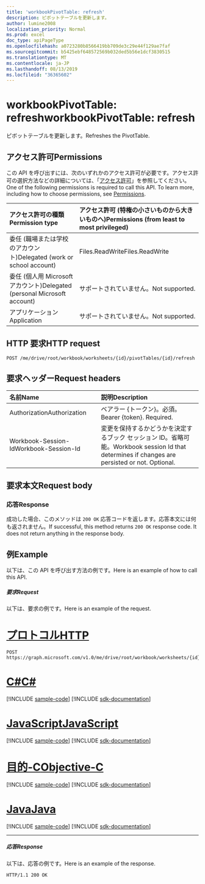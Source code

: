 ```yaml
---
title: 'workbookPivotTable: refresh'
description: ピボットテーブルを更新します。
author: lumine2008
localization_priority: Normal
ms.prod: excel
doc_type: apiPageType
ms.openlocfilehash: a0723280b8566419bb709de3c29e44f129ae7faf
ms.sourcegitcommit: b5425ebf648572569b032ded5b56e1dcf3830515
ms.translationtype: MT
ms.contentlocale: ja-JP
ms.lasthandoff: 08/13/2019
ms.locfileid: "36365602"
---
```

# <a name="workbookpivottable-refresh"></a><span data-ttu-id="11cdb-103">workbookPivotTable: refresh</span><span class="sxs-lookup"><span data-stu-id="11cdb-103">workbookPivotTable: refresh</span></span>

<span data-ttu-id="11cdb-104">ピボットテーブルを更新します。</span><span class="sxs-lookup"><span data-stu-id="11cdb-104">Refreshes the PivotTable.</span></span>


## <a name="permissions"></a><span data-ttu-id="11cdb-105">アクセス許可</span><span class="sxs-lookup"><span data-stu-id="11cdb-105">Permissions</span></span>
<span data-ttu-id="11cdb-p101">この API を呼び出すには、次のいずれかのアクセス許可が必要です。アクセス許可の選択方法などの詳細については、「[アクセス許可](/graph/permissions-reference)」を参照してください。</span><span class="sxs-lookup"><span data-stu-id="11cdb-p101">One of the following permissions is required to call this API. To learn more, including how to choose permissions, see [Permissions](/graph/permissions-reference).</span></span>


|<span data-ttu-id="11cdb-108">アクセス許可の種類</span><span class="sxs-lookup"><span data-stu-id="11cdb-108">Permission type</span></span>      | <span data-ttu-id="11cdb-109">アクセス許可 (特権の小さいものから大きいものへ)</span><span class="sxs-lookup"><span data-stu-id="11cdb-109">Permissions (from least to most privileged)</span></span>              |
|:--------------------|:---------------------------------------------------------|
|<span data-ttu-id="11cdb-110">委任 (職場または学校のアカウント)</span><span class="sxs-lookup"><span data-stu-id="11cdb-110">Delegated (work or school account)</span></span> | <span data-ttu-id="11cdb-111">Files.ReadWrite</span><span class="sxs-lookup"><span data-stu-id="11cdb-111">Files.ReadWrite</span></span>    |
|<span data-ttu-id="11cdb-112">委任 (個人用 Microsoft アカウント)</span><span class="sxs-lookup"><span data-stu-id="11cdb-112">Delegated (personal Microsoft account)</span></span> | <span data-ttu-id="11cdb-113">サポートされていません。</span><span class="sxs-lookup"><span data-stu-id="11cdb-113">Not supported.</span></span>    |
|<span data-ttu-id="11cdb-114">アプリケーション</span><span class="sxs-lookup"><span data-stu-id="11cdb-114">Application</span></span> | <span data-ttu-id="11cdb-115">サポートされていません。</span><span class="sxs-lookup"><span data-stu-id="11cdb-115">Not supported.</span></span> |

## <a name="http-request"></a><span data-ttu-id="11cdb-116">HTTP 要求</span><span class="sxs-lookup"><span data-stu-id="11cdb-116">HTTP request</span></span>
<!-- { "blockType": "ignored" } -->
```http
POST /me/drive/root/workbook/worksheets/{id}/pivotTables/{id}/refresh
```
## <a name="request-headers"></a><span data-ttu-id="11cdb-117">要求ヘッダー</span><span class="sxs-lookup"><span data-stu-id="11cdb-117">Request headers</span></span>
| <span data-ttu-id="11cdb-118">名前</span><span class="sxs-lookup"><span data-stu-id="11cdb-118">Name</span></span>       | <span data-ttu-id="11cdb-119">説明</span><span class="sxs-lookup"><span data-stu-id="11cdb-119">Description</span></span>|
|:---------------|:----------|
| <span data-ttu-id="11cdb-120">Authorization</span><span class="sxs-lookup"><span data-stu-id="11cdb-120">Authorization</span></span>  | <span data-ttu-id="11cdb-p102">ベアラー {トークン}。必須。</span><span class="sxs-lookup"><span data-stu-id="11cdb-p102">Bearer {token}. Required.</span></span> |
| <span data-ttu-id="11cdb-123">Workbook-Session-Id</span><span class="sxs-lookup"><span data-stu-id="11cdb-123">Workbook-Session-Id</span></span>  | <span data-ttu-id="11cdb-p103">変更を保持するかどうかを決定するブック セッション ID。省略可能。</span><span class="sxs-lookup"><span data-stu-id="11cdb-p103">Workbook session Id that determines if changes are persisted or not. Optional.</span></span>|

## <a name="request-body"></a><span data-ttu-id="11cdb-126">要求本文</span><span class="sxs-lookup"><span data-stu-id="11cdb-126">Request body</span></span>

### <a name="response"></a><span data-ttu-id="11cdb-127">応答</span><span class="sxs-lookup"><span data-stu-id="11cdb-127">Response</span></span>
<span data-ttu-id="11cdb-p104">成功した場合、このメソッドは `200 OK` 応答コードを返します。応答本文には何も返されません。</span><span class="sxs-lookup"><span data-stu-id="11cdb-p104">If successful, this method returns `200 OK` response code. It does not return anything in the response body.</span></span>

## <a name="example"></a><span data-ttu-id="11cdb-130">例</span><span class="sxs-lookup"><span data-stu-id="11cdb-130">Example</span></span>
<span data-ttu-id="11cdb-131">以下は、この API を呼び出す方法の例です。</span><span class="sxs-lookup"><span data-stu-id="11cdb-131">Here is an example of how to call this API.</span></span>
##### <a name="request"></a><span data-ttu-id="11cdb-132">要求</span><span class="sxs-lookup"><span data-stu-id="11cdb-132">Request</span></span>
<span data-ttu-id="11cdb-133">以下は、要求の例です。</span><span class="sxs-lookup"><span data-stu-id="11cdb-133">Here is an example of the request.</span></span>

# <a name="httptabhttp"></a>[<span data-ttu-id="11cdb-134">プロトコル</span><span class="sxs-lookup"><span data-stu-id="11cdb-134">HTTP</span></span>](#tab/http)
<!-- {
  "blockType": "request",
  "name": "workbookpivottable_refresh"
}-->
```http
POST https://graph.microsoft.com/v1.0/me/drive/root/workbook/worksheets/{id}/pivotTables/{id}/refresh
```
# <a name="ctabcsharp"></a>[<span data-ttu-id="11cdb-135">C#</span><span class="sxs-lookup"><span data-stu-id="11cdb-135">C#</span></span>](#tab/csharp)
[!INCLUDE [sample-code](../includes/snippets/csharp/workbookpivottable-refresh-csharp-snippets.md)]
[!INCLUDE [sdk-documentation](../includes/snippets/snippets-sdk-documentation-link.md)]

# <a name="javascripttabjavascript"></a>[<span data-ttu-id="11cdb-136">JavaScript</span><span class="sxs-lookup"><span data-stu-id="11cdb-136">JavaScript</span></span>](#tab/javascript)
[!INCLUDE [sample-code](../includes/snippets/javascript/workbookpivottable-refresh-javascript-snippets.md)]
[!INCLUDE [sdk-documentation](../includes/snippets/snippets-sdk-documentation-link.md)]

# <a name="objective-ctabobjc"></a>[<span data-ttu-id="11cdb-137">目的-C</span><span class="sxs-lookup"><span data-stu-id="11cdb-137">Objective-C</span></span>](#tab/objc)
[!INCLUDE [sample-code](../includes/snippets/objc/workbookpivottable-refresh-objc-snippets.md)]
[!INCLUDE [sdk-documentation](../includes/snippets/snippets-sdk-documentation-link.md)]

# <a name="javatabjava"></a>[<span data-ttu-id="11cdb-138">Java</span><span class="sxs-lookup"><span data-stu-id="11cdb-138">Java</span></span>](#tab/java)
[!INCLUDE [sample-code](../includes/snippets/java/workbookpivottable-refresh-java-snippets.md)]
[!INCLUDE [sdk-documentation](../includes/snippets/snippets-sdk-documentation-link.md)]

---


##### <a name="response"></a><span data-ttu-id="11cdb-139">応答</span><span class="sxs-lookup"><span data-stu-id="11cdb-139">Response</span></span>
<span data-ttu-id="11cdb-140">以下は、応答の例です。</span><span class="sxs-lookup"><span data-stu-id="11cdb-140">Here is an example of the response.</span></span>
<!-- {
  "blockType": "response",
  "truncated": true
} -->
```http
HTTP/1.1 200 OK
```
<!-- uuid: 8fcb5dbc-d5aa-4681-8e31-b001d5168d79 
2015-10-25 14:57:30 UTC -->
<!-- {
  "type": "#page.annotation",
  "description": "Example",
  "keywords": "",
  "section": "documentation",
  "tocPath": "",
  "suppressions": [
  ]
}-->
